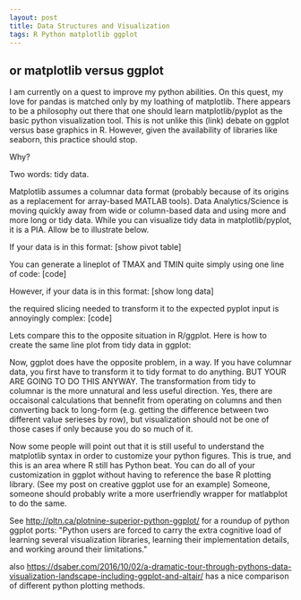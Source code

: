 ```yaml
---
layout: post
title: Data Structures and Visualization
tags: R Python matplotlib ggplot
---
```

## or matplotlib versus ggplot

I am currently on a quest to improve my python abilities. On this quest, my love for pandas is matched only by my loathing of matplotlib. There appears to be a philosophy out there that one should learn matplotlib/pyplot as the basic python visualization tool. This is not unlike this (link) debate on ggplot versus base graphics in R. However, given the availability of libraries like seaborn, this practice should stop. 

Why? 

Two words: tidy data.

Matplotlib assumes a columnar data format (probably because of its origins as a replacement for array-based MATLAB tools). Data Analytics/Science is moving quickly away from wide or column-based data and using more and more long or tidy data. While you can visualize tidy data in matplotlib/pyplot, it is a PIA. Allow be to illustrate below.

If your data is in this format:
[show pivot table]

You can generate a lineplot of TMAX and TMIN quite simply using one line of code:
[code]

However, if your data is in this format:
[show long data]

the required slicing needed to transform it to the expected pyplot input is annoyingly complex:
[code]

Lets compare this to the opposite situation in R/ggplot.
Here is how to create the same line plot from tidy data in ggplot:


Now, ggplot does have the opposite problem, in a way. If you have columnar data, you first have to transform it to tidy format to do anything. BUT YOUR ARE GOING TO DO THIS ANYWAY. The transformation from tidy to columnar is the more unnatural and less useful direction. Yes, there are occaisonal calculations that bennefit from operating on columns and then converting back to long-form (e.g. getting the difference between two different value serieses by row), but visualization should not be one of those cases if only because you do so much of it.

Now some people will point out that it is still useful to understand the matplotlib syntax in order to customize your python figures. This is true, and this is an area where R still has Python beat. You can do all of your customization in ggplot without having to reference the base R plotting library. (See my post on creative ggplot use for an example) Someone, someone should probably write a more userfriendly wrapper for matlabplot to do the same.

See http://pltn.ca/plotnine-superior-python-ggplot/ for a roundup of python ggplot ports: "Python users are forced to carry the extra cognitive load of learning several visualization libraries, learning their implementation details, and working around their limitations."

also https://dsaber.com/2016/10/02/a-dramatic-tour-through-pythons-data-visualization-landscape-including-ggplot-and-altair/ has a nice comparison of different python plotting methods.
